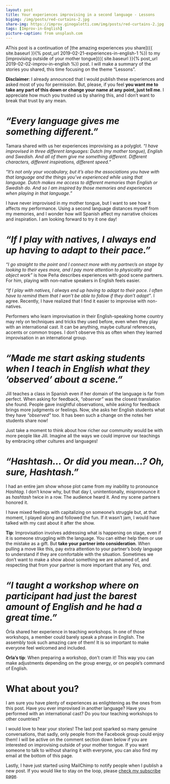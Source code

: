 ```yaml
---
layout: post
title: Your experiences improvising in a second language - Lessons
bigimg: /img/posts/red-curtains-2.jpg
share-img: https://improv.ginogalotti.com/img/posts/red-curtains-2.jpg
tags: [Improv-in-English]
picture-caption: from unsplash.com
---
```


AThis post is a continuation of [the amazing experiences you share]({{ site.baseurl }}{% post_url 2019-02-21-experiences-in-english-1 %}) to my [improvising outside of your mother tongue]({{ site.baseurl }}{% post_url 2019-02-02-improv-in-english %}) post. I will make a summary of the stories you shared, this time focusing on the theme “Lessons”.

**Disclaimer**: I already announced that I would publish these experiences and asked most of you for permission. But, please, if you feel **you want me to take any part of this down or change your name at any point, just tell me**. I appreciate how much you trusted us by sharing this, and I don’t want to break that trust by any mean.

# _“Every language gives me something different.”_

Tamara shared with us her experiences improvising as a polyglot. _“I have improvised in three different languages: Dutch (my mother tongue), English and Swedish. And all of them give me something different. Different characters, different inspirations, different speed.”_

_“It’s not only your vocabulary, but it’s also the associations you have with that language and the things you’ve experienced while using that language. Dutch makes me access to different memories than English or Swedish do. And so I am inspired by those memories and experiences when playing in that language.”_

I have never improvised in my mother tongue, but I want to see how it affects my performance. Using a second language distances myself from my memories, and I wonder how will Spanish affect my narrative choices and inspiration. I am looking forward to try it one day!

# _“If I play with natives, I always end up having to adapt to their pace.”_

_“I go straight to the point and I connect more with my partner/s on stage by looking to their eyes more, and I pay more attention to physicality and object work”_ is how Peña describes experiences with good scene partners. For him, playing with non-native speakers in English feels easier.

_“If I play with natives, I always end up having to adapt to their pace. I often have to remind them that I won’t be able to follow if they don’t adapt”_. I agree.  Recently, I have realized that I find it easier to improvise with non-natives.

Performers who learn improvisation in their English-speaking home country may rely on techniques and tricks they used before, even when they play with an international cast. It can be anything, maybe cultural references, accents or common tropes. I don’t observe this as often when they learned improvisation in an international group.

# _“Made me start asking students when I teach in English what they ’observed’ about a scene.”_

Jill teaches a class in Spanish even if her domain of the language is far from perfect. When asking for feedback, _“observar”_ was the closest translation she found. People gave  insightful observations, while asking for feedback brings more judgments or feelings. Now, she asks her English students what they have _“observed”_ too. It has been such a change on the notes her students share now!

Just take a moment to think about how richer our community would be with more people like Jill. Imagine all the ways we could improve our teachings by embracing other cultures and languages!

# _“Hashtash… Or did you mean…? Oh, sure, Hashtash.”_

I had an entire jam show whose plot came from my inability to pronounce _Hashtag_. I don’t know why, but that day I, unintentionally, mispronounce it as _hashtash_ twice in a row. The audience heard it. And my scene partners honored it.

I have mixed feelings with capitalizing on someone’s struggle but, at that moment, I played along and followed the fun. If it wasn’t jam, I would have talked with my cast about it after the show.

**Tip**: Improvisation involves addressing what is happening on stage, even if it is someone struggling with the language. You can either help them or use the mistake as a gift. But **take your partner into consideration**. When pulling a move like this, pay extra attention to your partner’s body language to understand if they are comfortable with the situation. Sometimes we don’t want to make a show about something we are ashamed of, and respecting that from your partner is more important that any _Yes, and_.

# _“I taught a workshop where on participant had just the barest amount of English and he had a great time.”_

Órla shared her experience in teaching workshops. In one of those workshops, a member could barely speak a phrase in English. The assembly took such amazing care of them! It is so important to make everyone feel welcomed and included.

**Orla’s tip**: When preparing a workshop, don’t cram it! This way you can make adjustments depending on the group energy, or on people’s command of English.
# What about you?

I am sure you have plenty of experiences as enlightening as the ones from this post. Have you ever improvised in another language? Have you performed with an international cast? Do you tour teaching workshops to other countries?

I would love to hear your stories! The last post sparked so many genuine conversations, that  sadly, only people from the Facebook group could enjoy them! I will be active on the comment section down below if you are interested on improvising outside of your mother tongue. If you want someone to talk to without sharing it with everyone, you can also find my email at the bottom of this page.

Lastly, I have just started using MailChimp to notify people when I publish a new post. If you would like to stay on the loop, please [check my subscribe page](/subscribe/).